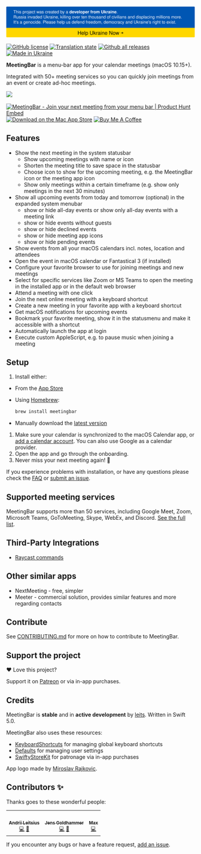 [![Stand With Ukraine](https://raw.githubusercontent.com/vshymanskyy/StandWithUkraine/main/banner-direct-single.svg)](https://stand-with-ukraine.pp.ua)

[![GitHub license](https://img.shields.io/github/license/leits/MeetingBar.svg)](https://github.com/leits/MeetingBar/blob/master/LICENSE)
[![Translation state](https://hosted.weblate.org/widgets/meetingbar/-/app/svg-badge.svg)](https://hosted.weblate.org/engage/meetingbar/)
[![Github all releases](https://img.shields.io/github/downloads/leits/MeetingBar/total.svg)](https://GitHub.com/leits/MeetingBar/releases/)
[![Made in Ukraine](https://img.shields.io/badge/made_in-ukraine-ffd700.svg?labelColor=0057b7)](https://stand-with-ukraine.pp.ua)

**MeetingBar** is a menu-bar app for your calendar meetings (macOS 10.15+).

Integrated with 50+ meeting services so you can quickly join meetings from an event or create ad-hoc meetings.

<img src="https://github.com/leits/MeetingBar/blob/master/screenshot.png" width="700">

<a href="https://www.producthunt.com/posts/meetingbar?utm_source=badge-featured&utm_medium=badge&utm_souce=badge-meetingbar" target="_blank"><img src="https://api.producthunt.com/widgets/embed-image/v1/featured.svg?post_id=203807&theme=light" alt="MeetingBar - Join your next meeting from your menu bar | Product Hunt Embed" style="width: 250px; height: 54px;" width="250px" height="54px" /></a>
[![Download on the Mac App Store](mas_badge.png)](https://apps.apple.com/us/app/id1532419400)
<a href="https://www.buymeacoffee.com/meetingbar" target="_blank"><img src="https://cdn.buymeacoffee.com/buttons/v2/default-yellow.png" alt="Buy Me A Coffee" style="height: 60px !important;width: 217px !important;" ></a>

## Features

* Show the next meeting in the system statusbar
  * Show upcoming meetings with name or icon
  * Shorten the meeting title to save space in the statusbar
  * Choose icon to show for the upcoming meeting, e.g. the MeetingBar icon or the meeting app icon
  * Show only meetings within a certain timeframe (e.g. show only meetings in the next 30 minutes)
* Show all upcoming events from today and tomorrow (optional) in the expanded system menubar
  * show or hide all-day events or show only all-day events with a meeting link
  * show or hide events without guests
  * show or hide declined events
  * show or hide meeting app icons
  * show or hide pending events
* Show events from all your macOS calendars incl. notes, location and attendees
* Open the event in macOS calendar or Fantastical 3 (if installed)
* Configure your favorite browser to use for joining meetings and new meetings
* Select for specific services like Zoom or MS Teams to open the meeting in the installed app or in the default web browser
* Attend a meeting with one click
* Join the next online meeting with a keyboard shortcut
* Create a new meeting in your favorite app with a keyboard shortcut
* Get macOS notifications for upcoming events
* Bookmark your favorite meeting, show it in the statusmenu and make it accessible with a shortcut
* Automatically launch the app at login
* Execute custom AppleScript, e.g. to pause music when joining a meeting

## Setup

1. Install either:

* From the [App Store](https://apps.apple.com/us/app/id1532419400)
* Using [Homebrew](https://brew.sh):

  ```bash
  brew install meetingbar
  ```

* Manually download the [latest version](https://github.com/leits/MeetingBar/releases/latest/download/MeetingBar.dmg)

1. Make sure your calendar is synchronized to the macOS Calendar app, or [add a calendar account](https://support.apple.com/guide/calendar/add-or-delete-calendar-accounts-icl4308d6701/mac). You can also use Google as a calendar provider.
2. Open the app and go through the onboarding.
3. Never miss your next meeting again! :tada:

If you experience problems with installation, or have any questions please check the [FAQ](../../wiki/FAQ) or [submit an issue](https://github.com/leits/MeetingBar/issues/new).

## Supported meeting services

MeetingBar supports more than 50 services, including Google Meet, Zoom, Microsoft Teams, GoToMeeting, Skype, WebEx, and Discord. [See the full list](https://github.com/leits/MeetingBar/discussions/108).

## Third-Party Integrations

* [Raycast commands](https://github.com/raycast/script-commands/tree/master/commands#meetingbar)

## Other similar apps

* NextMeeting - free, simpler
* Meeter - commercial solution, provides similar features and more regarding contacts

## Contribute

See [CONTRIBUTING.md](CONTRIBUTING.md) for more on how to contribute to MeetingBar.

## Support the project

❤️ Love this project?

Support it on [Patreon](https://www.patreon.com/meetingbar) or via in-app purchases.

## Credits

MeetingBar is **stable** and in **active development** by [leits](https://github.com/leits). Written in Swift 5.0.

MeetingBar also uses these resources:

* [KeyboardShortcuts](https://github.com/sindresorhus/KeyboardShortcuts) for managing global keyboard shortcuts
* [Defaults](https://github.com/sindresorhus/Defaults) for managing user settings
* [SwiftyStoreKit](https://github.com/bizz84/SwiftyStoreKit) for patronage via in-app purchases

App logo made by [Miroslav Rajkovic](https://www.rajkovic.co/).

## Contributors ✨

Thanks goes to these wonderful people:

<!-- ALL-CONTRIBUTORS-LIST:START - Do not remove or modify this section -->

<!-- prettier-ignore-start -->

<!-- markdownlint-disable -->

<table>
  <tr>
    <td align="center"><a href="https://github.com/leits"><img src="https://avatars.githubusercontent.com/u/12017826?v=4?s=100" width="100px;" alt=""/><br /><sub><b>Andrii Leitsius</b></sub></a><br /><a href="https://github.com/leits/MeetingBar/commits?author=leits" title="Code">💻</a> <a href="#maintenance-leits" title="Maintenance">🚧</a></td>
    <td align="center"><a href="https://github.com/jgoldhammer"><img src="https://avatars.githubusercontent.com/u/3872101?v=4?s=100" width="100px;" alt=""/><br /><sub><b>Jens Goldhammer</b></sub></a><br /><a href="https://github.com/leits/MeetingBar/commits?author=jgoldhammer" title="Code">💻</a> <a href="#maintenance-jgoldhammer" title="Maintenance">🚧</a></td>
    <td align="center"><a href="https://github.com/0bmxa"><img src="https://avatars.githubusercontent.com/u/15385891?v=4?s=100" width="100px;" alt=""/><br /><sub><b>Max</b></sub></a><br /><a href="https://github.com/leits/MeetingBar/commits?author=0bmxa" title="Code">💻</a></td>
  </tr>
</table>

<!-- markdownlint-restore -->

<!-- prettier-ignore-end -->

<!-- ALL-CONTRIBUTORS-LIST:END -->

If you encounter any bugs or have a feature request, [add an issue](https://github.com/leits/MeetingBar/issues/new).
